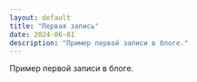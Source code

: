 ```yaml
---
layout: default
title: "Первая запись"
date: 2024-06-01
description: "Пример первой записи в блоге."
---
```


Пример первой записи в блоге.
